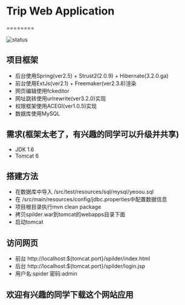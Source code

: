 # Trip Web Application

========

![status](https://travis-ci.org/tokyo2006/triptg.svg?branch=master)


## 项目框架

* 后台使用Spring(ver2.5) + Strust2(2.0.9) + Hibernate(3.2.0.ga)
* 前台使用ExtJs(ver2.1) + Freemaker(ver2.3.8)渲染 
* 网页编辑使用fckeditor
* 网址跳转使用urlrewrite(ver3.2.0)实现
* 权限框架使用ACEGI(ver1.0.5)实现
* 数据库使用MySQL

## 需求(框架太老了，有兴趣的同学可以升级并共享)

* JDK 1.6
* Tomcat 6

## 搭建方法

* 在数据库中导入 /src/test/resources/sql/mysql/yeoou.sql
* 在 /src/main/resources/config/jdbc.properties中配置数据信息
* 项目根目录执行mvn clean package
* 拷贝spilder.war到tomcat的webapps目录下面
* 启动tomcat

## 访问网页

* 前台 http://localhost:${tomcat.port}/spilder/index.html
* 后台 http://localhost:${tomcat.port}/spilder/login.jsp
* 用户名:spider 密码:admin


## 欢迎有兴趣的同学下载这个网站应用

